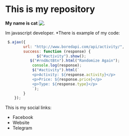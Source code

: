 # This is my repository
**My name is cat**
![.](https://www.pngall.com/wp-content/uploads/2016/03/Cat-PNG-2.png)

Im javascript developer. *There is example of my code:
```javascript
 $.ajax({
        url: "http://www.boredapi.com/api/activity/",
        success: function (response) {
              $("#activity").show();
           $("#rndActBtn").html("Randomize Again");
            console.log(response);
            $("#activity").html(`
            <p>Activity: ${response.activity}</p>
            <p>Price: ${response.price}</p>
            <p>Type: ${response.type}</p>
            `);
        }
    });
   ```
   This is my social links:
   * Facebook
   * Website
   * Telegram
